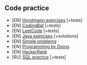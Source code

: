 ## Code practice
- [EN] [Horstmann exercises](http://horstmann.com/codecheck/bj4cc.html) [+tests]
- [EN] [CodingBat](http://codingbat.com/java) [+tests]
- [EN] [LeetCode](https://leetcode.com/) [+tests]
- [EN] [Java exercises](http://www.worldbestlearningcenter.com/index_files/java-variables-exercises.htm) [+solutions]
- [EN] [Simple problems](https://adriann.github.io/programming_problems.html)
- [EN] [Programming by Doing](https://programmingbydoing.com/)
- [EN] [HackerRank](https://www.hackerrank.com)
- [RU] [SQL practice](http://sql-ex.ru/) [+tests]
